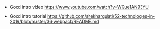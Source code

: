* Good intro video
https://www.youtube.com/watch?v=WQue1AN93YU

* Good intro tutorial 
https://github.com/shekhargulati/52-technologies-in-2016/blob/master/36-webpack/README.md
